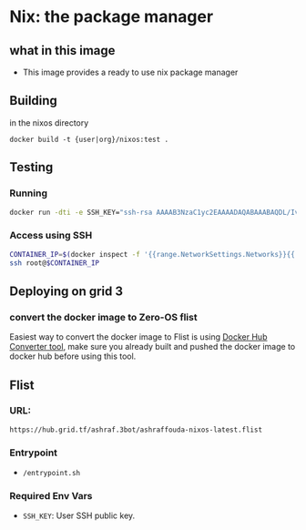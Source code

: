 # Nix: the package manager

## what in this image

- This image provides a ready to use nix package manager

## Building

in the nixos directory

`docker build -t {user|org}/nixos:test .`

## Testing

### Running

```bash
docker run -dti -e SSH_KEY="ssh-rsa AAAAB3NzaC1yc2EAAAADAQABAAABAQDL/IvQhp..." {user|org}/nixos:test
```

### Access using SSH

```bash
CONTAINER_IP=$(docker inspect -f '{{range.NetworkSettings.Networks}}{{.IPAddress}}{{end}}' $(docker container ls -lq))
ssh root@$CONTAINER_IP
```

## Deploying on grid 3

### convert the docker image to Zero-OS flist

Easiest way to convert the docker image to Flist is using [Docker Hub Converter tool](https://hub.grid.tf/docker-convert), make sure you already built and pushed the docker image to docker hub before using this tool.

## Flist

### URL:

```
https://hub.grid.tf/ashraf.3bot/ashraffouda-nixos-latest.flist
```

### Entrypoint

- `/entrypoint.sh`

### Required Env Vars

- `SSH_KEY`: User SSH public key.
